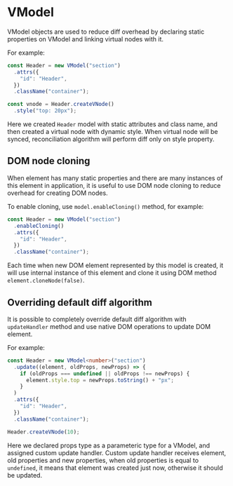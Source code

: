 # VModel

VModel objects are used to reduce diff overhead by declaring static properties on VModel and linking virtual nodes
with it.

For example:

```ts
const Header = new VModel("section")
  .attrs({
    "id": "Header",
  })
  .className("container");

const vnode = Header.createVNode()
  .style("top: 20px");
```

Here we created `Header` model with static attributes and class name, and then created a virtual node with dynamic
style. When virtual node will be synced, reconciliation algorithm will perform diff only on style property.

## DOM node cloning

When element has many static properties and there are many instances of this element in application, it is useful to
use DOM node cloning to reduce overhead for creating DOM nodes.

To enable cloning, use `model.enableCloning()` method, for example:

```ts
const Header = new VModel("section")
  .enableCloning()
  .attrs({
    "id": "Header",
  })
  .className("container");
```

Each time when new DOM element represented by this model is created, it will use internal instance of this element
and clone it using DOM method `element.cloneNode(false)`.

## Overriding default diff algorithm

It is possible to completely override default diff algorithm with `updateHandler` method and use native DOM operations
to update DOM element.

For example:

```ts
const Header = new VModel<number>("section")
  .update((element, oldProps, newProps) => {
    if (oldProps === undefined || oldProps !== newProps) {
      element.style.top = newProps.toString() + "px";
    }
  )
  .attrs({
    "id": "Header",
  })
  .className("container");

Header.createVNode(10);
```

Here we declared props type as a parameteric type for a VModel, and assigned custom update handler. Custom update
handler receives element, old properties and new properties, when old properties is equal to `undefined`, it means that
element was created just now, otherwise it should be updated.
